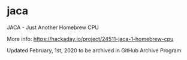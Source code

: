 # jaca

JACA - Just Another Homebrew CPU

More info:
https://hackaday.io/project/24511-jaca-1-homebrew-cpu

Updated February, 1st, 2020 to be archived in GitHub Archive Program
